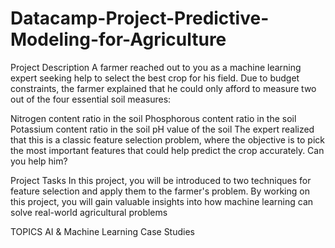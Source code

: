 # Datacamp-Project-Predictive-Modeling-for-Agriculture

Project Description
A farmer reached out to you as a machine learning expert seeking help to select the best crop for his field. Due to budget constraints, the farmer explained that he could only afford to measure two out of the four essential soil measures:

Nitrogen content ratio in the soil
Phosphorous content ratio in the soil
Potassium content ratio in the soil
pH value of the soil
The expert realized that this is a classic feature selection problem, where the objective is to pick the most important features that could help predict the crop accurately. Can you help him?

Project Tasks
In this project, you will be introduced to two techniques for feature selection and apply them to the farmer's problem. By working on this project, you will gain valuable insights into how machine learning can solve real-world agricultural problems

TOPICS
AI & Machine Learning
Case Studies
